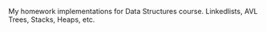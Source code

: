 My homework implementations for Data Structures course. Linkedlists, AVL Trees, Stacks, Heaps, etc.

